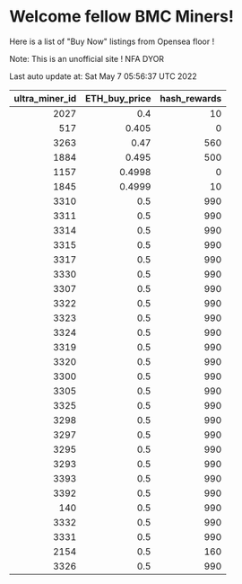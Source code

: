 # Welcome fellow BMC Miners!
Here is a list of "Buy Now" listings from Opensea floor !

Note: This is an unofficial site ! NFA DYOR


Last auto update at: Sat May  7 05:56:37 UTC 2022


|   ultra_miner_id |   ETH_buy_price |   hash_rewards |
|-----------------:|----------------:|---------------:|
|             2027 |          0.4    |             10 |
|              517 |          0.405  |              0 |
|             3263 |          0.47   |            560 |
|             1884 |          0.495  |            500 |
|             1157 |          0.4998 |              0 |
|             1845 |          0.4999 |             10 |
|             3310 |          0.5    |            990 |
|             3311 |          0.5    |            990 |
|             3314 |          0.5    |            990 |
|             3315 |          0.5    |            990 |
|             3317 |          0.5    |            990 |
|             3330 |          0.5    |            990 |
|             3307 |          0.5    |            990 |
|             3322 |          0.5    |            990 |
|             3323 |          0.5    |            990 |
|             3324 |          0.5    |            990 |
|             3319 |          0.5    |            990 |
|             3320 |          0.5    |            990 |
|             3300 |          0.5    |            990 |
|             3305 |          0.5    |            990 |
|             3325 |          0.5    |            990 |
|             3298 |          0.5    |            990 |
|             3297 |          0.5    |            990 |
|             3295 |          0.5    |            990 |
|             3293 |          0.5    |            990 |
|             3393 |          0.5    |            990 |
|             3392 |          0.5    |            990 |
|              140 |          0.5    |            990 |
|             3332 |          0.5    |            990 |
|             3331 |          0.5    |            990 |
|             2154 |          0.5    |            160 |
|             3326 |          0.5    |            990 |